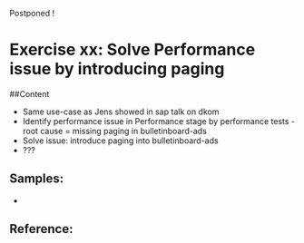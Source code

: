 Postponed !

# Exercise xx: Solve Performance issue by introducing paging

##Content

- Same use-case as Jens showed in sap talk on dkom
- Identify performance issue in Performance stage by performance tests - root cause = missing paging in bulletinboard-ads
- Solve issue: introduce paging into bulletinboard-ads
- ???

Samples:
- 
- 

Reference: 
- 
